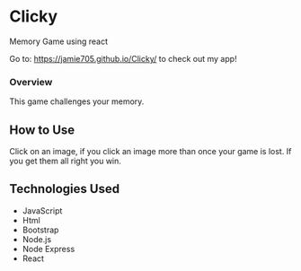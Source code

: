 # Clicky
Memory Game using react

Go to:
https://jamie705.github.io/Clicky/
to check out my app!

### Overview
This game challenges your memory.

## How to Use
Click on an image, if you click an image more than once your game is lost. If you get them all right you win.

## Technologies Used
* JavaScript
* Html
* Bootstrap
* Node.js
* Node Express
* React